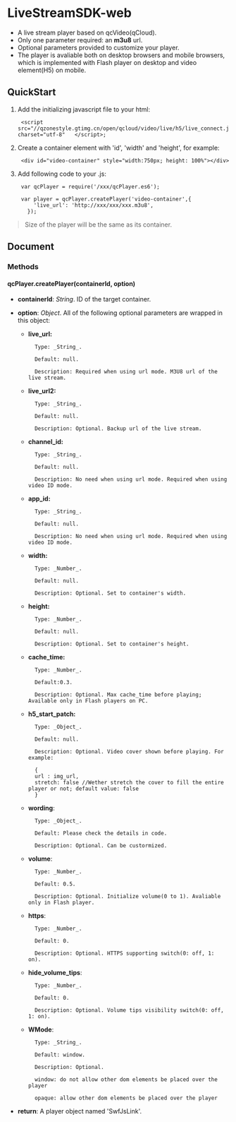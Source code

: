 # LiveStreamSDK-web

- A live stream player based on qcVideo(qCloud).
- Only one parameter required: an **m3u8** url.
- Optional parameters provided to customize your player.
- The player is avaliable both on desktop browsers and mobile browsers, which is implemented with Flash player on desktop and video element(H5) on mobile. 


## QuickStart

1. Add the initializing javascript file to your html:
	
		<script src="//qzonestyle.gtimg.cn/open/qcloud/video/live/h5/live_connect.js" charset="utf-8"	</script>;

2. Create a container element with 'id', 'width' and 'height', for example:
	
		<div id="video-container" style="width:750px; height: 100%"></div>

3. Add following code to your .js:

		var qcPlayer = require('/xxx/qcPlayer.es6');

		var player = qcPlayer.createPlayer('video-container',{
		    'live_url': 'http://xxx/xxx/xxx.m3u8',
		  });

 > Size of the player will be the same as its container.


## Document

### Methods

#### qcPlayer.createPlayer(containerId, option)


- **containerId**: _String_. ID of the target container.

- **option**: _Object_. All of the following optional parameters are wrapped in this object:

	+ **live_url:** 

			Type: _String_.		
			
			Default: null.		
			
			Description: Required when using url mode. M3U8 url of the live stream.


	+ **live_url2:** 

			Type: _String_.		
			
			Default: null.		
			
			Description: Optional. Backup url of the live stream.


	+ **channel_id:** 

			Type: _String_.		
			
			Default: null.		
			
			Description: No need when using url mode. Required when using video ID mode.


	+ **app_id:** 

			Type: _String_.		
			
			Default: null.		
			
			Description: No need when using url mode. Required when using video ID mode.


	+ **width:** 

			Type: _Number_.		
			
			Default: null.		
			
			Description: Optional. Set to container's width.

	
	+ **height:** 

			Type: _Number_.		
			
			Default: null.		
			
			Description: Optional. Set to container's height.

	
	+ **cache_time:** 

			Type: _Number_.		
			
			Default:0.3.		
			
			Description: Optional. Max cache_time before playing; Available only in Flash players on PC.

	
	+ **h5_start_patch:** 

			Type: _Object_.		
			
			Default: null.		
			
			Description: Optional. Video cover shown before playing. For example:		

			{
			url : img_url, 
			stretch: false //Wether stretch the cover to fill the entire player or not; default value: false
			}		

	+ **wording**:

			Type: _Object_.
			
			Default: Please check the details in code.
			
			Description: Optional. Can be custormized.


	+ **volume**:

			Type: _Number_.		
			
			Default: 0.5.		
			
			Description: Optional. Initialize volume(0 to 1). Avaliable only in Flash player.


	+ **https**:

			Type: _Number_.		
			
			Default: 0.		
			
			Description: Optional. HTTPS supporting switch(0: off, 1: on). 


	+ **hide_volume_tips**:

			Type: _Number_.
			
			Default: 0.		
			
			Description: Optional. Volume tips visibility switch(0: off, 1: on). 


	+ **WMode**:

			Type: _String_.		
			
			Default: window.		
			
			Description: Optional. 		

			window: do not allow other dom elements be placed over the player

			opaque: allow other dom elements be placed over the player
		

- **return**: A player object named 'SwfJsLink'.





